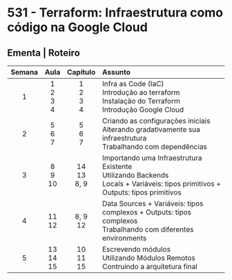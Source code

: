 # 531 - Terraform: Infraestrutura como código na Google Cloud

## Ementa | Roteiro

| Semana | Aula | Capítulo | Assunto  | 
|:-:|:-:| :-: | :- |
| 1 | 1 <br> 2<br>3 <br> 4 |1 <br> 2<br>3 <br> 4 | Infra as Code (IaC) <br> Introdução ao terraform <br> Instalação do Terraform <br> Introdução Google Cloud |
| 2 | 5 <br> 6 <br> 7 | 5 <br> 6 <br> 7 | Criando as configurações iniciais <br> Alterando gradativamente sua infraestrutura <br>  Trabalhando com dependências |
| 3 | 8 <br> 9 <br> 10 | 14 <br> 13 <br> 8, 9 | Importando uma Infraestrutura Existente <br> Utilizando Backends <br> Locals + Variáveis: tipos primitivos + Outputs: tipos primitivos |
| 4 | 11 <br> 12 | 8, 9 <br> 12 | Data Sources + Variáveis: tipos complexos + Outputs: tipos complexos <br> Trabalhando com diferentes environments 
| 5 | 13 <br> 14 <br>  15| 10 <br> 11 <br> 15 | Escrevendo módulos <br> Utilizando Módulos Remotos <br> Contruindo a arquitetura final |